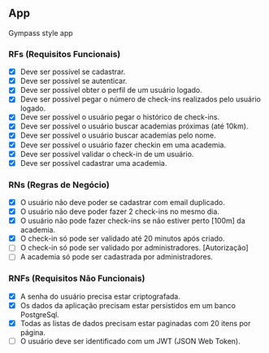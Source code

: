## App

Gympass style app

### RFs (Requisitos Funcionais)

- [x] Deve ser possível se cadastrar.
- [x] Deve ser possível se autenticar.
- [x] Deve ser possível obter o perfil de um usuário logado.
- [x] Deve ser possível pegar o número de check-ins realizados pelo usuário logado.
- [x] Deve ser possível o usuário pegar o histórico de check-ins.
- [x] Deve ser possível o usuário buscar academias próximas (até 10km).
- [x] Deve ser possível o usuário buscar academias pelo nome.
- [x] Deve ser possível o usuário fazer checkin em uma academia.
- [x] Deve ser possível validar o check-in de um usuário.
- [x] Deve ser possível cadastrar uma academia.

### RNs (Regras de Negócio)

- [x] O usuário não deve poder se cadastrar com email duplicado.
- [x] O usuário não deve poder fazer 2 check-ins no mesmo dia.
- [x] O usuário não pode fazer check-ins se não estiver perto [100m] da academia.
- [x] O check-in só pode ser validado até 20 minutos após criado.
- [ ] O check-in só pode ser validado por administradores. [Autorização]
- [ ] A academia só pode ser cadastrada por administradores.

### RNFs (Requisitos Não Funcionais)

- [x] A senha do usuário precisa estar criptografada.
- [x] Os dados da aplicação precisam estar persistidos em um banco PostgreSql.
- [x] Todas as listas de dados precisam estar paginadas com 20 itens por página.
- [ ] O usuário deve ser identificado com um JWT (JSON Web Token).